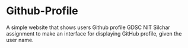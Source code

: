 # Github-Profile
A simple website that shows users Github profile
GDSC NIT Silchar assignment to make an interface for displaying GitHub profile, given the user name.
